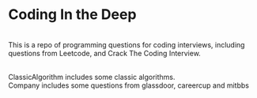 Coding In the Deep
===============

<br>This is a repo of programming questions for coding interviews, including questions from Leetcode, and Crack The Coding Interview.

<br> ClassicAlgorithm includes some classic algorithms.
<br> Company includes some questions from glassdoor, careercup and mitbbs

